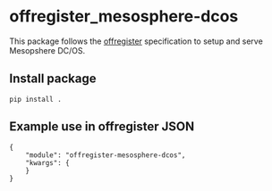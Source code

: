 offregister_mesosphere-dcos
======================

This package follows the [offregister](https://github.com/offscale/offregister) specification to setup and serve Mesopshere DC/OS.

## Install package

    pip install .

## Example use in offregister JSON

    {
        "module": "offregister-mesosphere-dcos",
        "kwargs": {
        }
    }
